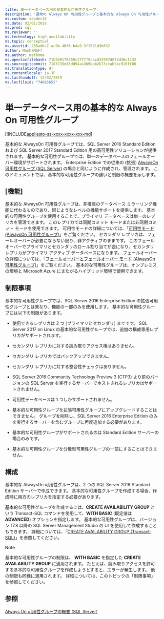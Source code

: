 ```yaml
---
title: 単一データベース用の基本的な可用性グループ
description: '通常の Always On 可用性グループと基本的な Always On 可用性グループの違いと、基本的な可用性グループの構成方法ついて説明します。 '
ms.custom: seodec18
ms.date: 02/01/2018
ms.prod: sql
ms.reviewer: ''
ms.technology: high-availability
ms.topic: conceptual
ms.assetid: 285adbc7-ac9b-40f6-b4a9-3f1591d3b632
author: MashaMSFT
ms.author: mathoma
ms.openlocfilehash: 71b949178269c2777f5cacd32997d872d36cfc32
ms.sourcegitcommit: 7183735e38dd94aa3b9bab2b73ccab54c916ff86
ms.translationtype: HT
ms.contentlocale: ja-JP
ms.lasthandoff: 12/02/2019
ms.locfileid: "74685653"
---
```

# <a name="basic-always-on-availability-groups-for-a-single-database"></a>単一データベース用の基本的な Always On 可用性グループ
[!INCLUDE[appliesto-ss-xxxx-xxxx-xxx-md](../../../includes/appliesto-ss-xxxx-xxxx-xxx-md.md)]

  基本的な AlwaysOn 可用性グループでは、SQL Server 2016 Standard Edition および SQL Server 2017 Standard Edition 用の高可用性ソリューションが提供されます。 基本的な可用性グループでは、単一のデータベースのフェールオーバー環境がサポートされます。 Enterprise Edition での従来の (拡張) [AlwaysOn 可用性グループ &#40;SQL Server&#41;](../../../database-engine/availability-groups/windows/always-on-availability-groups-sql-server.md) の場合と同じように作成され、管理されます。 このドキュメントでは、基本的な可用性グループの違いと制限の概要を示します。  
  
## <a name="features"></a>[機能]  
 基本的な AlwaysOn 可用性グループは、非推奨のデータベース ミラーリング機能に代わるものであり、同じようなレベルの機能サポートを提供します。 基本的な可用性グループを使用することで、プライマリ データベースは単一のレプリカを管理できます。 このレプリカでは同期コミット モードまたは非同期コミット モードを使用できます。 可用性モードの詳細については、「[可用性モード (AlwaysOn 可用性グループ)](../../../database-engine/availability-groups/windows/availability-modes-always-on-availability-groups.md)」をご覧ください。 セカンダリ レプリカは、フェールオーバーが必要にならない限り、非アクティブのままです。 このフェールオーバーでプライマリとセカンダリのロール割り当てが逆になり、セカンダリ レプリカがプライマリ アクティブ データベースになります。 フェールオーバーの詳細については、「[フェールオーバーとフェールオーバー モード &#40;AlwaysOn 可用性グループ&#41;](../../../database-engine/availability-groups/windows/failover-and-failover-modes-always-on-availability-groups.md)」をご覧ください。 基本的な可用性グループは、オンプレミスの環境と Microsoft Azure にまたがるハイブリッド環境で使用できます。  
  
## <a name="limitations"></a>制限事項  
 基本的な可用性グループでは、SQL Server 2016 Enterprise Edition の拡張可用性グループとは異なり、機能の一部のみを使用します。 基本的な可用性グループには以下の制限があります。  
  
- 使用できるレプリカは 2 つ (プライマリとセカンダリ) までです。 SQL Server 2017 on Linux の基本的な可用性グループでは、追加の構成専用レプリカがサポートされます。
  
- セカンダリ レプリカに対する読み取りアクセス権はありません。  
  
- セカンダリ レプリカではバックアップできません。  

- セカンダリ レプリカに対する整合性チェックはありません。 

- SQL Server 2016 Community Technology Preview 3 (CTP3) より前のバージョンの SQL Server を実行するサーバーでホストされるレプリカはサポートされません。  

- 可用性データベースは 1 つしかサポートされません。  
  
- 基本的な可用性グループを拡張可用性グループにアップグレードすることはできません。 グループを削除し、SQL Server 2016 Enterprise Edition のみを実行するサーバーを含むグループに再度追加する必要があります。  
  
- 基本的な可用性グループがサポートされるのは Standard Edition サーバーの場合のみです。 

- 基本的な可用性グループを分散型可用性グループの一部にすることはできません。 
  
## <a name="configuration"></a>構成  
 基本的な AlwaysOn 可用性グループは、2 つの SQL Server 2016 Standard Edition サーバーで作成できます。 基本的な可用性グループを作成する場合、作成時に両方のレプリカを指定する必要があります。  
  
 基本的な可用性グループを作成するには、**CREATE AVAILABILITY GROUP** という Transact-SQL コマンドを使用して、**WITH BASIC** (既定値は **ADVANCED**) オプションを指定します。 基本的な可用性グループは、バージョン 17.8 以降の SQL Server Management Studio の UI を使用して作成することもできます。 詳細については、「[CREATE AVAILABILITY GROUP &#40;Transact-SQL&#41;](../../../t-sql/statements/create-availability-group-transact-sql.md)」を参照してください。 
  
> [!NOTE]  
>  基本的な可用性グループの制限は、 **WITH BASIC** を指定した **CREATE AVAILABILITY GROUP** に適用されます。 たとえば、読み取りアクセスを許可する基本的な可用性グループを作成しようとすると、エラーが発生します。 他の制限も同様に適用されます。 詳細については、このトピックの「制限事項」を参照してください。  
  
## <a name="see-also"></a>参照  
 [Always On 可用性グループの概要 &#40;SQL Server&#41;](../../../database-engine/availability-groups/windows/overview-of-always-on-availability-groups-sql-server.md)  
  
  

